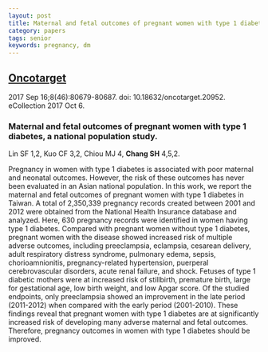 ```yaml
---
layout: post
title: Maternal and fetal outcomes of pregnant women with type 1 diabetes, a national population study.
category: papers
tags: senior
keywords: pregnancy, dm
---
```

## [Oncotarget](https://www.ncbi.nlm.nih.gov/pubmed/29113335?dopt=Abstract)
2017 Sep 16;8(46):80679-80687. doi: 10.18632/oncotarget.20952. eCollection 2017 Oct 6.

### Maternal and fetal outcomes of pregnant women with type 1 diabetes, a national population study.

Lin SF   1,2, Kuo CF   3,2, Chiou MJ   4, **Chang SH**   4,5,2.

Pregnancy in women with type 1 diabetes is associated with poor maternal and neonatal outcomes. However, the risk of these outcomes has never been evaluated in an Asian national population. In this work, we report the maternal and fetal outcomes of pregnant women with type 1 diabetes in Taiwan. A total of 2,350,339 pregnancy records created between 2001 and 2012 were obtained from the National Health Insurance database and analyzed. Here, 630 pregnancy records were identified in women having type 1 diabetes. Compared with pregnant women without type 1 diabetes, pregnant women with the disease showed increased risk of multiple adverse outcomes, including preeclampsia, eclampsia, cesarean delivery, adult respiratory distress syndrome, pulmonary edema, sepsis, chorioamnionitis, pregnancy-related hypertension, puerperal cerebrovascular disorders, acute renal failure, and shock. Fetuses of type 1 diabetic mothers were at increased risk of stillbirth, premature birth, large for gestational age, low birth weight, and low Apgar score. Of the studied endpoints, only preeclampsia showed an improvement in the late period (2011-2012) when compared with the early period (2001-2010). These findings reveal that pregnant women with type 1 diabetes are at significantly increased risk of developing many adverse maternal and fetal outcomes. Therefore, pregnancy outcomes in women with type 1 diabetes should be improved.
